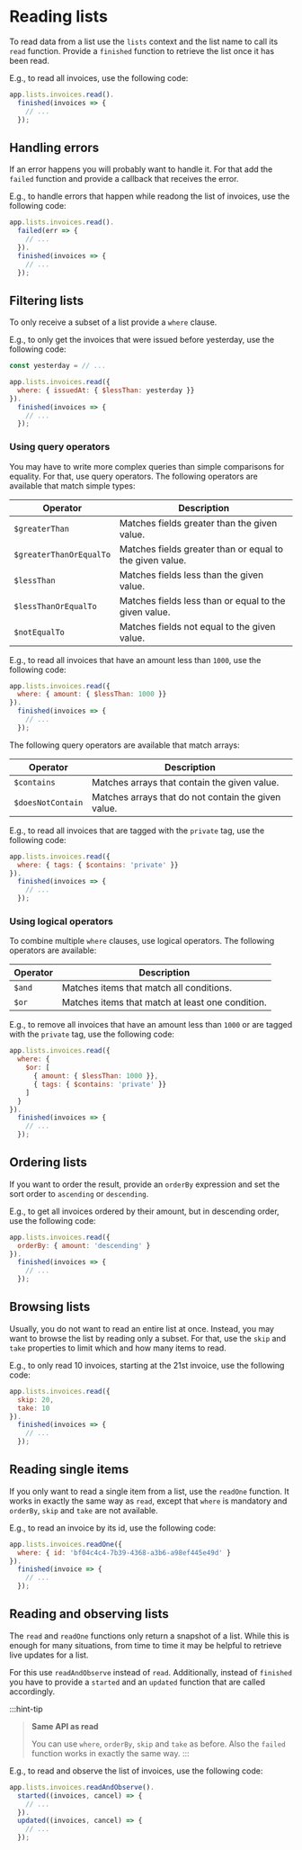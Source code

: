 # Reading lists

To read data from a list use the `lists` context and the list name to call its `read` function. Provide a `finished` function to retrieve the list once it has been read.

E.g., to read all invoices, use the following code:

```javascript
app.lists.invoices.read().
  finished(invoices => {
    // ...
  });
```

## Handling errors

If an error happens you will probably want to handle it. For that add the `failed` function and provide a callback that receives the error.

E.g., to handle errors that happen while readong the list of invoices, use the following code:

```javascript
app.lists.invoices.read().
  failed(err => {
    // ...
  }).
  finished(invoices => {
    // ...
  });
```

## Filtering lists

To only receive a subset of a list provide a `where` clause.

E.g., to only get the invoices that were issued before yesterday, use the following code:

```javascript
const yesterday = // ...

app.lists.invoices.read({
  where: { issuedAt: { $lessThan: yesterday }}
}).
  finished(invoices => {
    // ...
  });
```

### Using query operators

You may have to write more complex queries than simple comparisons for equality. For that, use query operators. The following operators are available that match simple types:

Operator                | Description
------------------------|---------------------------------------------
`$greaterThan`          | Matches fields greater than the given value.
`$greaterThanOrEqualTo` | Matches fields greater than or equal to the given value.
`$lessThan`             | Matches fields less than the given value.
`$lessThanOrEqualTo`    | Matches fields less than or equal to the given value.
`$notEqualTo`           | Matches fields not equal to the given value.

E.g., to read all invoices that have an amount less than `1000`, use the following code:

```javascript
app.lists.invoices.read({
  where: { amount: { $lessThan: 1000 }}
}).
  finished(invoices => {
    // ...
  });
```

The following query operators are available that match arrays:

Operator          | Description
------------------|---------------------------------------------
`$contains`       | Matches arrays that contain the given value.
`$doesNotContain` | Matches arrays that do not contain the given value.

E.g., to read all invoices that are tagged with the `private` tag, use the following code:

```javascript
app.lists.invoices.read({
  where: { tags: { $contains: 'private' }}
}).
  finished(invoices => {
    // ...
  });
```

### Using logical operators

To combine multiple `where` clauses, use logical operators. The following operators are available:

Operator | Description
---------|---------------------------------------------
`$and`   | Matches items that match all conditions.
`$or`    | Matches items that match at least one condition.

E.g., to remove all invoices that have an amount less than `1000` or are tagged with the `private` tag, use the following code:

```javascript
app.lists.invoices.read({
  where: {
    $or: [
      { amount: { $lessThan: 1000 }},
      { tags: { $contains: 'private' }}
    ]    
  }
}).
  finished(invoices => {
    // ...
  });
```

## Ordering lists

If you want to order the result, provide an `orderBy` expression and set the sort order to `ascending` or `descending`.

E.g., to get all invoices ordered by their amount, but in descending order, use the following code:

```javascript
app.lists.invoices.read({
  orderBy: { amount: 'descending' }
}).
  finished(invoices => {
    // ...
  });
```

## Browsing lists

Usually, you do not want to read an entire list at once. Instead, you may want to browse the list by reading only a subset. For that, use the `skip` and `take` properties to limit which and how many items to read.

E.g., to only read 10 invoices, starting at the 21st invoice, use the following code:

```javascript
app.lists.invoices.read({
  skip: 20,
  take: 10
}).
  finished(invoices => {
    // ...
  });
```

## Reading single items

If you only want to read a single item from a list, use the `readOne` function. It works in exactly the same way as `read`, except that `where` is mandatory and `orderBy`, `skip` and `take` are not available.

E.g., to read an invoice by its id, use the following code:

```javascript
app.lists.invoices.readOne({
  where: { id: 'bf04c4c4-7b39-4368-a3b6-a98ef445e49d' }
}).
  finished(invoice => {
    // ...
  });
```

## Reading and observing lists

The `read` and `readOne` functions only return a snapshot of a list. While this is enough for many situations, from time to time it may be helpful to retrieve live updates for a list.

For this use `readAndObserve` instead of `read`. Additionally, instead of `finished` you have to provide a `started` and an `updated` function that are called accordingly.

:::hint-tip
> **Same API as read**
>
> You can use `where`, `orderBy`, `skip` and `take` as before. Also the `failed` function works in exactly the same way.
:::

E.g., to read and observe the list of invoices, use the following code:

```javascript
app.lists.invoices.readAndObserve().
  started((invoices, cancel) => {
    // ...
  }).
  updated((invoices, cancel) => {
    // ...
  });
```
